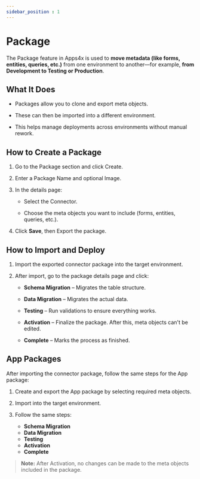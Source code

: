 ```yaml
---
sidebar_position : 1
---
```


# Package

The Package feature in Apps4x is used to **move metadata (like forms, entities, queries, etc.)** from one environment to another—for example, **from Development to Testing or Production**.

## What It Does

  - Packages allow you to clone and export meta objects.

  - These can then be imported into a different environment.

  - This helps manage deployments across environments without manual rework.

## How to Create a Package

  1. Go to the Package section and click Create.

  2. Enter a Package Name and optional Image.

  3. In the details page:

        - Select the Connector.

        - Choose the meta objects you want to include (forms, entities, queries, etc.).

  4. Click **Save**, then Export the package.

## How to Import and Deploy

  1. Import the exported connector package into the target environment.

  2. After import, go to the package details page and click:

        - **Schema Migration** – Migrates the table structure.

        - **Data Migration** – Migrates the actual data.

        - **Testing** – Run validations to ensure everything works.

        - **Activation** – Finalize the package. After this, meta objects can't be edited.

        - **Complete** – Marks the process as finished.

## App Packages

After importing the connector package, follow the same steps for the App package:

  1. Create and export the App package by selecting required meta objects.

  2. Import into the target environment.

  3. Follow the same steps:

        - **Schema Migration**
        - **Data Migration**
        - **Testing**
        - **Activation**
        - **Complete**

> **Note:**
After Activation, no changes can be made to the meta objects included in the package.
